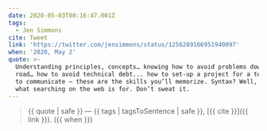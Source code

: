 ```yaml
---
date: 2020-05-03T08:16:47.001Z
tags:
  - Jen Simmons
cite: Tweet
link: 'https://twitter.com/jensimmons/status/1256289166951940097'
when: '2020, May 2'
quote: >-
  Understanding principles, concepts… knowing how to avoid problems down the
  road… how to avoid technical debt... how to set-up a project for a team, how
  to communicate — these are the skills you’ll memorize. Syntax? Well, that’s
  what searching on the web is for. Don’t sweat it.
---
```


> {{ quote | safe }}
> — {{ tags | tagsToSentence | safe }}, [{{ cite }}]({{ link }}). ({{ when }})
